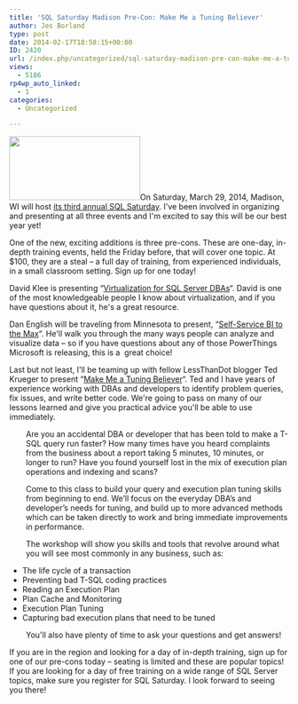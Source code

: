 ```yaml
---
title: 'SQL Saturday Madison Pre-Con: Make Me a Tuning Believer'
author: Jes Borland
type: post
date: 2014-02-17T18:58:15+00:00
ID: 2420
url: /index.php/uncategorized/sql-saturday-madison-pre-con-make-me-a-tuning-believer/
views:
  - 5186
rp4wp_auto_linked:
  - 1
categories:
  - Uncategorized

---
```

<img class="alignleft" alt="" src="http://www.sqlsaturday.com/images/sqlsat287_web.png" width="236" height="115" />On Saturday, March 29, 2014, Madison, WI will host <a href="http://sqlsaturday.com/287/eventhome.aspx" target="_blank">its third annual SQL Saturday</a>. I've been involved in organizing and presenting at all three events and I'm excited to say this will be our best year yet!

One of the new, exciting additions is three pre-cons. These are one-day, in-depth training events, held the Friday before, that will cover one topic. At $100, they are a steal &#8211; a full day of training, from experienced individuals, in a small classroom setting. Sign up for one today!

David Klee is presenting “<a href="http://www.eventbrite.com/e/sqlsat-madison-pre-con-virtualization-for-sql-server-dbas-with-david-klee-tickets-10587664991" target="_blank">Virtualization for SQL Server DBAs</a>“. David is one of the most knowledgeable people I know about virtualization, and if you have questions about it, he's a great resource.

Dan English will be traveling from Minnesota to present, “<a href="https://www.eventbrite.com/e/sqlsat-madison-pre-con-self-service-bi-to-the-max-with-dan-english-tickets-10598298797" target="_blank">Self-Service BI to the Max</a>“. He'll walk you through the many ways people can analyze and visualize data &#8211; so if you have questions about any of those PowerThings Microsoft is releasing, this is a  great choice!

Last but not least, I'll be teaming up with fellow LessThanDot blogger Ted Krueger to present “<a href="http://www.eventbrite.com/e/sqlsat-madison-pre-con-make-me-a-tuning-believer-wjes-borland-ted-krueger-tickets-10598144335" target="_blank">Make Me a Tuning Believer</a>“. Ted and I have years of experience working with DBAs and developers to identify problem queries, fix issues, and write better code. We're going to pass on many of our lessons learned and give you practical advice you'll be able to use immediately.

<p style="padding-left: 30px">
  Are you an accidental DBA or developer that has been told to make a T-SQL query run faster? How many times have you heard complaints from the business about a report taking 5 minutes, 10 minutes, or longer to run? Have you found yourself lost in the mix of execution plan operations and indexing and scans?
</p>

<p style="padding-left: 30px">
  Come to this class to build your query and execution plan tuning skills from beginning to end. We’ll focus on the everyday DBA’s and developer’s needs for tuning, and build up to more advanced methods which can be taken directly to work and bring immediate improvements in performance.
</p>

<p style="padding-left: 30px">
  The workshop will show you skills and tools that revolve around what you will see most commonly in any business, such as:
</p>

  * The life cycle of a transaction
  * Preventing bad T-SQL coding practices
  * Reading an Execution Plan
  * Plan Cache and Monitoring
  * Execution Plan Tuning
  * Capturing bad execution plans that need to be tuned

<p style="padding-left: 30px">
  You'll also have plenty of time to ask your questions and get answers!
</p>

If you are in the region and looking for a day of in-depth training, sign up for one of our pre-cons today &#8211; seating is limited and these are popular topics! If you are looking for a day of free training on a wide range of SQL Server topics, make sure you register for SQL Saturday. I look forward to seeing you there!
